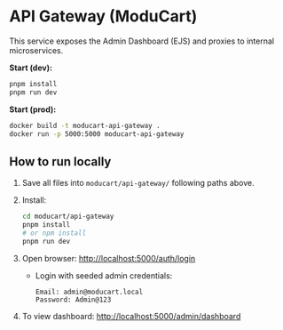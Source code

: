 # API Gateway (ModuCart)

This service exposes the Admin Dashboard (EJS) and proxies to internal microservices.

**Start (dev):**

```sh
pnpm install
pnpm run dev
```

**Start (prod):**

```sh
docker build -t moducart-api-gateway .
docker run -p 5000:5000 moducart-api-gateway
```

## How to run locally

1. Save all files into `moducart/api-gateway/` following paths above.

2. Install:

    ```sh
    cd moducart/api-gateway
    pnpm install
    # or npm install
    pnpm run dev
    ```

3. Open browser: <http://localhost:5000/auth/login>

    - Login with seeded admin credentials:

        ```text
        Email: admin@moducart.local
        Password: Admin@123
        ```

4. To view dashboard: <http://localhost:5000/admin/dashboard>
